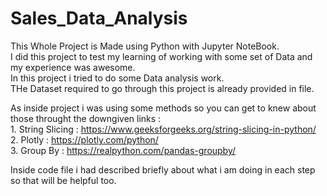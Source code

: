 # Sales_Data_Analysis

This Whole Project is Made using Python with Jupyter NoteBook.<br />
I did this project to test my learning of working with some set of Data and my experience was awesome.<br />
In this project i tried to do some Data analysis work.<br />
THe Dataset  required to go through this project is already provided in file.<br />

As inside project i was using some methods so you can get to knew about those throught the downgiven links :   
                                                                                    1. String Slicing : https://www.geeksforgeeks.org/string-slicing-in-python/   <br />
                                                                                    2. Plotly : https://plotly.com/python/ <br />
                                                                                    3. Group By : https://realpython.com/pandas-groupby/   <br />

Inside code  file i had described briefly about what i am doing in each step so that will be helpful too.<br />

                                                                                                                 
